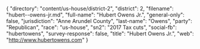 {
  "directory": "content/us-house/district-2",
  "district": 2,
  "filename": "hubert--owens-jr.md",
  "full-name": "Hubert  Owens Jr.",
  "general-only": false,
  "jurisdiction": "Anne Arundel County",
  "last-name": "Owens",
  "party": "Republican",
  "race": "us-house",
  "sn2": "2017 Tax cuts",
  "social-fb": "hubertowens",
  "survey-response": false,
  "title": "Hubert  Owens Jr.",
  "web": "http://www.hubertowens.com"
}
